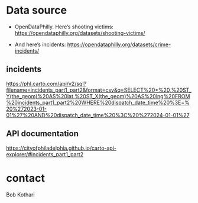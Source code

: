 # Data source


+ OpenDataPhilly. Here’s shooting victims: 
https://opendataphilly.org/datasets/shooting-victims/

+ And here’s incidents: 
https://opendataphilly.org/datasets/crime-incidents/


## incidents

https://phl.carto.com/api/v2/sql?filename=incidents_part1_part2&format=csv&q=SELECT%20*%20,%20ST_Y(the_geom)%20AS%20lat,%20ST_X(the_geom)%20AS%20lng%20FROM%20incidents_part1_part2%20WHERE%20dispatch_date_time%20%3E=%20%272023-01-01%27%20AND%20dispatch_date_time%20%3C%20%272024-01-01%27

## API documentation

https://cityofphiladelphia.github.io/carto-api-explorer/#incidents_part1_part2

# contact
Bob Kothari